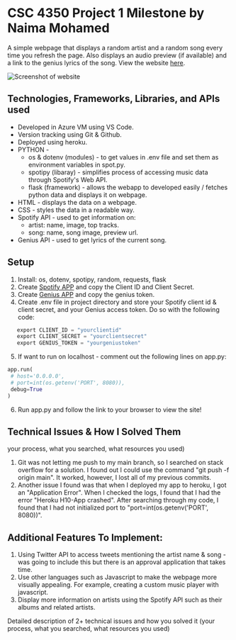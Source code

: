 # CSC 4350 Project 1 Milestone by Naima Mohamed 
A simple webpage that displays a random artist and a random song every time you refresh the page.
Also displays an audio preview (if available) and a link to the genius lyrics of the song.
View the website [here](http://example.com/ "website link").
 
![Screenshot of website](https://github.com/csc4350-f21/project1-nmohamed6/blob/main/static/project1pg.png "Screenshot of website")

## Technologies, Frameworks, Libraries, and APIs used
* Developed in Azure VM using VS Code. 
* Version tracking using Git & Github.
* Deployed using heroku.
* PYTHON - 
  * os & dotenv (modules) - to get values in .env file and set them as environment variables in spot.py.
  * spotipy (libaray) - simplifies process of accessing music data through Spotify's Web API.
  * flask (framework) - allows the webapp to developed easily / fetches python data and displays it on webpage.
* HTML - displays the data on a webpage.
* CSS - styles the data in a readable way.
* Spotify API - used to get information on: 
   *  artist: name, image, top tracks.
   *  song: name, song image, preview url.
* Genius API - used to get lyrics of the current song.
 
 
## Setup
1. Install: os, dotenv, spotipy, random, requests, flask
2. Create [Spotify APP](https://developer.spotify.com/documentation/web-api/ "Spotify API") and copy the Client ID and Client Secret.
3. Create [Genius APP](https://docs.genius.com/ "Genius API") and copy the genius token.
4. Create .env file in project directory and store your Spotify client id & client secret, and your Genius access token. Do so with the following code:
  ```python
     export CLIENT_ID = "yourclientid"
     export CLIENT_SECRET = "yourclientsecret"
     export GENIUS_TOKEN = "yourgeniustoken"
   ```
 5. If want to run on localhost - comment out the following lines on app.py:
   ```python
   app.run(
    # host='0.0.0.0',
    # port=int(os.getenv('PORT', 8080)),
    debug=True
   )
   ```
  6. Run app.py and follow the link to your browser to view the site!



## Technical Issues & How I Solved Them
your process, what you searched, what resources you used)
1. Git was not letting me push to my main branch, so I searched on stack overflow for a solution. I found out I could use the command "git push -f origin main". It worked, however, I lost all of my previous commits.
2. Another issue I found was that when I deployed my app to heroku, I got an "Application Error". When I checked the logs, I found that I had the error "Heroku H10-App crashed". After searching through my code, I found that I had not initialized port to "port=int(os.getenv('PORT', 8080))".

## Additional Features To Implement:
1. Using Twitter API to access tweets mentioning the artist name & song - was going to include this but there is an approval application that takes time.
2. Use other languages such as Javascript to make the webpage more visually appealing. For example, creating a custom music player with javascript.
3. Display more information on artists using the Spotify API such as their albums and related artists.


Detailed description of 2+ technical issues and how you solved it (your process, what you searched, what resources you used)

